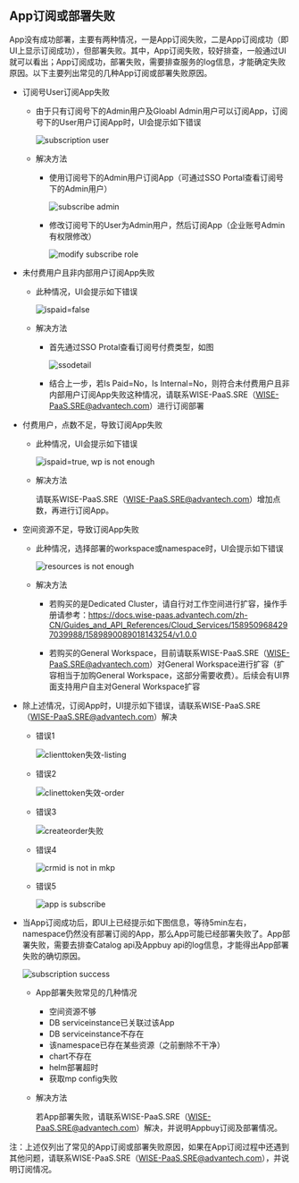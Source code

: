 ## App订阅或部署失败

App没有成功部署，主要有两种情况，一是App订阅失败，二是App订阅成功（即UI上显示订阅成功），但部署失败。其中，App订阅失败，较好排查，一般通过UI就可以看出；App订阅成功，部署失败，需要排查服务的log信息，才能确定失败原因。以下主要列出常见的几种App订阅或部署失败原因。

- 订阅号User订阅App失败  

    - 由于只有订阅号下的Admin用户及Gloabl Admin用户可以订阅App，订阅号下的User用户订阅App时，UI会提示如下错误
 
       ![subscription user](/image/subscription-user.png)
     
    - 解决方法

      - 使用订阅号下的Admin用户订阅App（可通过SSO Portal查看订阅号下的Admin用户）

        ![subscribe admin](/image/subscribe-admin.png)

      - 修改订阅号下的User为Admin用户，然后订阅App（企业账号Admin有权限修改）

        ![modify subscribe role](/image/modify-subscribe-role.png)

- 未付费用户且非内部用户订阅App失败

    - 此种情况，UI会提示如下错误

         ![ispaid=false](/image/ispaid=false.png)

    - 解决方法

      - 首先通过SSO Protal查看订阅号付费类型，如图

          ![ssodetail](/image/ssodetail.png)

      - 结合上一步，若Is Paid=No，Is Internal=No，则符合未付费用户且非内部用户订阅App失败这种情况，请联系WISE-PaaS.SRE（WISE-PaaS.SRE@advantech.com）进行订阅部署

- 付费用户，点数不足，导致订阅App失败

    - 此种情况，UI会提示如下错误

       ![ispaid=true, wp is not enough](/image/ispaid=truewp-is-not-enough.png)

    - 解决方法

        请联系WISE-PaaS.SRE（WISE-PaaS.SRE@advantech.com）增加点数，再进行订阅App。

- 空间资源不足，导致订阅App失败  

    - 此种情况，选择部署的workspace或namespace时，UI会提示如下错误

       ![resources is not enough](/image/resources-is-not-enough.png)

    - 解决方法

      - 若购买的是Dedicated Cluster，请自行对工作空间进行扩容，操作手册请参考：https://docs.wise-paas.advantech.com/zh-CN/Guides_and_API_References/Cloud_Services/1589509684297039988/1589890089018143254/v1.0.0   

      - 若购买的General Workspace，目前请联系WISE-PaaS.SRE（WISE-PaaS.SRE@advantech.com）对General Workspace进行扩容（扩容相当于加购General Workspace，这部分需要收费）。后续会有UI界面支持用户自主对General Workspace扩容

- 除上述情况，订阅App时，UI提示如下错误，请联系WISE-PaaS.SRE（WISE-PaaS.SRE@advantech.com）解决
    - 错误1

         ![clienttoken失效-listing](/image/clienttoken失效-listing.png)

    - 错误2

         ![clinettoken失效-order](/image/clinettoken失效-order.png)

    - 错误3

        ![createorder失败](/image/createorder失败.png)

    - 错误4

       ![crmid is not in mkp](/image/crmid-is-not-in-mkp.png)

    - 错误5

       ![app is subscribe](/image/app-is-subscribe.png)

- 当App订阅成功后，即UI上已经提示如下图信息，等待5min左右，namespace仍然没有部署订阅的App，那么App可能已经部署失败了。App部署失败，需要去排查Catalog api及Appbuy api的log信息，才能得出App部署失败的确切原因。

     ![subscription success](/image/subscription-success.png)

    - App部署失败常见的几种情况
        - 空间资源不够
        - DB serviceinstance已关联过该App
        - DB serviceinstance不存在
        - 该namespace已存在某些资源（之前删除不干净）
        - chart不存在
        - helm部署超时
        - 获取mp config失败

    - 解决方法

        若App部署失败，请联系WISE-PaaS.SRE（WISE-PaaS.SRE@advantech.com）解决，并说明Appbuy订阅及部署情况。

注：上述仅列出了常见的App订阅或部署失败原因，如果在App订阅过程中还遇到其他问题，请联系WISE-PaaS.SRE（WISE-PaaS.SRE@advantech.com），并说明订阅情况。
